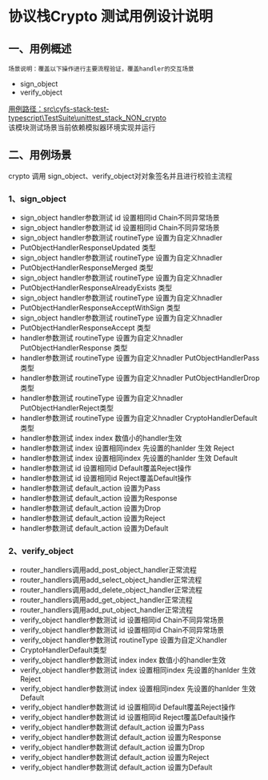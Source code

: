 协议栈Crypto 测试用例设计说明
=======
一、用例概述
--------
    场景说明：覆盖以下操作进行主要流程验证，覆盖handler的交互场景
        
* sign_object
* verify_object

<u>用例路径：src\cyfs-stack-test-typescript\TestSuite\unittest_stack_NON_crypto</u>  
该模块测试场景当前依赖模拟器环境实现并运行

二、用例场景
--------
crypto 调用 sign_object、verify_object对对象签名并且进行校验主流程
### 1、sign_object
* sign_object handler参数测试 id 设置相同id Chain不同异常场景
* sign_object handler参数测试 id 设置相同id Chain不同异常场景
* sign_object handler参数测试 routineType 设置为自定义hnadler 
* PutObjectHandlerResponseUpdated 类型
* sign_object handler参数测试 routineType 设置为自定义hnadler 
* PutObjectHandlerResponseMerged 类型
* sign_object handler参数测试 routineType 设置为自定义hnadler 
* PutObjectHandlerResponseAlreadyExists 类型
* sign_object handler参数测试 routineType 设置为自定义hnadler 
* PutObjectHandlerResponseAcceptWithSign 类型  
* sign_object handler参数测试 routineType 设置为自定义hnadler   
* PutObjectHandlerResponseAccept 类型   
* handler参数测试 routineType 设置为自定义hnadler PutObjectHandlerResponse 类型  
* handler参数测试 routineType 设置为自定义hnadler PutObjectHandlerPass 类型   
* handler参数测试 routineType 设置为自定义hnadler PutObjectHandlerDrop 类型   
* handler参数测试 routineType 设置为自定义hnadler PutObjectHandlerReject类型  
* handler参数测试 routineType 设置为自定义hnadler CryptoHandlerDefault类型  
* handler参数测试 index index 数值小的handler生效  
* handler参数测试 index 设置相同index 先设置的hanlder 生效 Reject  
* handler参数测试 index 设置相同index 先设置的hanlder 生效 Default  
* handler参数测试 id 设置相同id Default覆盖Reject操作   
* handler参数测试 id 设置相同id Reject覆盖Default操作  
* handler参数测试 default_action 设置为Pass  
* handler参数测试 default_action 设置为Response  
* handler参数测试 default_action 设置为Drop  
* handler参数测试 default_action 设置为Reject  
* handler参数测试 default_action 设置为Default    
### 2、verify_object
* router_handlers调用add_post_object_handler正常流程  
* router_handlers调用add_select_object_handler正常流程  
* router_handlers调用add_delete_object_handler正常流程  
* router_handlers调用add_get_object_handler正常流程   
* router_handlers调用add_put_object_handler正常流程  
* verify_object handler参数测试 id 设置相同id Chain不同异常场景  
* verify_object handler参数测试 id 设置相同id Chain不同异常场景  
* verify_object handler参数测试 routineType 设置为自定义handler   
* CryptoHandlerDefault类型    
* verify_object handler参数测试 index index 数值小的handler生效     
* verify_object handler参数测试 index 设置相同index 先设置的hanlder 生效 Reject  
* verify_object handler参数测试 index 设置相同index 先设置的hanlder 生效 Default  
* verify_object handler参数测试 id 设置相同id Default覆盖Reject操作  
* verify_object handler参数测试 id 设置相同id Reject覆盖Default操作  
* verify_object handler参数测试 default_action 设置为Pass  
* verify_object handler参数测试 default_action 设置为Response  
* verify_object handler参数测试 default_action 设置为Drop  
* verify_object handler参数测试 default_action 设置为Reject  
* verify_object handler参数测试 default_action 设置为Default  